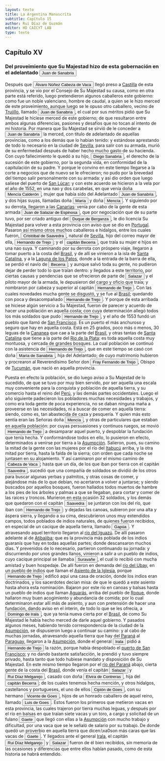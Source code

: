 ```yaml
---
layout: texto
title: La Argentina Manuscrita
subtitle: Capítulo 15
author: Rui Díaz de Guzmán
editor: HD CAICYT LAB
type: texto
---
```


## Capítulo XV
### Del proveimiento que Su Majestad hizo de esta gobernación en el adelantado <button class="balloon" data-balloon-pos="up" data-balloon-length="large" data-balloon="person">Juan de Sanabria</button>


Después que <button class="balloon" data-balloon-pos="up" data-balloon-length="large" data-balloon="person">Álvaro Núñez Cabeza de Vaca</button> llegó preso a <a href="https://recogito.pelagios.org/document/wzqxhk0h3vpikm/part/1/edit#193a1d89-48d1-4019-be38-ed5649dba8f2" target="_blank">Castilla</a> de esta provincia, y se vio por el Consejo de Su Majestad su causa, como en otra parte está referido, luego pretendieron algunos caballeros este gobierno: como fue un noble valenciano, hombre de caudal, a quien se le hizo merced de este proveimiento, aunque luego se le opuso otro caballero, vecino de <a href="https://recogito.pelagios.org/document/wzqxhk0h3vpikm/part/1/edit#fa6b8673-0b82-44a8-9f02-624bdbc3c591" target="_blank">Trujillo</a>, llamado <button class="balloon" data-balloon-pos="up" data-balloon-length="large" data-balloon="person">Juan de Sanabria</button>, el cual por sus méritos pidió que Su Majestad le hiciese merced de este gobierno; de que resultaron entre ambos algunas diferencias, pasiones y desafíos que no tocan al intento de mi historia. Por manera que Su Majestad se sirvió de le conceder a <button class="balloon" data-balloon-pos="up" data-balloon-length="large" data-balloon="person">Juan de Sanabria</button> la merced, con título de adelantado de aquellas provincias, como a los demás que lo habían tenido: y estándose aprestando de todo lo necesario en la ciudad de <a href="https://recogito.pelagios.org/document/wzqxhk0h3vpikm/part/1/edit#603e8607-9a19-46e1-98a9-4c8caf8f3918" target="_blank">Sevilla</a>, para salir con su armada, murió de su enfermedad después de haber hecho mucho gasto de su hacienda. Con cuyo fallecimiento le quedó a su hijo, <button class="balloon" data-balloon-pos="up" data-balloon-length="large" data-balloon="person">Diego Sanabria</button>, el derecho de la sucesión de este gobierno, por la segunda vida, en conformidad de la capitulación de su padre. Y porque le convino en este tiempo llegarse a la corte a negocios que de nuevo se le ofrecieron; no pudo por la brevedad del tiempo salir personalmente con su armada: y así dio orden que luego saliese del puerto de <a href="https://recogito.pelagios.org/document/wzqxhk0h3vpikm/part/1/edit#79b29534-1443-462d-99d7-59908148cabf" target="_blank">San Lúcar</a>; y con este acuerdo se hicieron a la vela por el año de 1552, en una nao y dos carabelas, en que venía doña <button class="balloon" data-balloon-pos="up" data-balloon-length="large" data-balloon="person">Mencía Calderón</button>, mujer que había sido del Adelantado <button class="balloon" data-balloon-pos="up" data-balloon-length="large" data-balloon="person">Juan de Sanabria</button>, y dos hijas suyas, llamadas doña <button class="balloon" data-balloon-pos="up" data-balloon-length="large" data-balloon="person">María</button> y doña <button class="balloon" data-balloon-pos="up" data-balloon-length="large" data-balloon="person">Mencía</button>. Y siguiendo por su derrota, llegaron a las <a href="https://recogito.pelagios.org/document/wzqxhk0h3vpikm/part/1/edit#e66050ab-1e72-45c8-af4f-878ad50db417" target="_blank">Canarias</a>: venía por cabo de la gente de esta armada <button class="balloon" data-balloon-pos="up" data-balloon-length="large" data-balloon="person">Juan de Salazar de Espinosa</button>, que por negociación que de su parte tuvo, por ser criado antiguo del <button class="balloon" data-balloon-pos="up" data-balloon-length="large" data-balloon="person">Duque de Berganza</button>, le dio licencia Su Majestad para volver a esta provincia con aviso que se dio en <a href="https://recogito.pelagios.org/document/wzqxhk0h3vpikm/part/1/edit#8b5ca8b6-f8fe-489d-907f-c2f16bda0e4b" target="_blank">Portugal</a>. Pasaron así mismo otros muchos caballeros e hidalgos, entre los cuales fueron, <button class="balloon" data-balloon-pos="up" data-balloon-length="large" data-balloon="person">Cristóbal de Saavedra</button>, natural de <a href="https://recogito.pelagios.org/document/wzqxhk0h3vpikm/part/1/edit#631fecad-76b2-4e59-92ac-13016875e893" target="_blank">Sevilla</a>, hijo del correo mayor de ella, <button class="balloon" data-balloon-pos="up" data-balloon-length="large" data-balloon="person">Hernando de Trejo</button>; y el <button class="balloon" data-balloon-pos="up" data-balloon-length="large" data-balloon="person">capitán Becerra</button>, que traía su mujer e hijos en una nao suya. Y caminando por su derrota con próspero viaje, llegaron a tomar puerto a la costa del <a href="https://recogito.pelagios.org/document/wzqxhk0h3vpikm/part/1/edit#e550ec31-c0d3-4865-b9e5-0649e33f7628" target="_blank">Brasil</a>, y de allí se vinieron a la isla de <a href="https://recogito.pelagios.org/document/wzqxhk0h3vpikm/part/1/edit#e92837e4-8c2e-4f16-9278-88d9bad29c9f" target="_blank">Santa Catalina</a>, y a la <a href="https://recogito.pelagios.org/document/wzqxhk0h3vpikm/part/1/edit#296063dc-a9bb-4fe8-aee0-0c927870bc9a" target="_blank">Laguna de los Patos</a>, donde a la entrada de la barra de ella, se perdió el navío de <button class="balloon" data-balloon-pos="up" data-balloon-length="large" data-balloon="person">Becerra</button>; y aunque salvó toda su gente, no pudieron dejar de perder todo lo que traían dentro: y llegados a este territorio, por ciertas causas y pendencias que se ofrecieron de parte de <button class="balloon" data-balloon-pos="up" data-balloon-length="large" data-balloon="person">Salazar</button> y el piloto mayor de la armada, le depusieron del cargo y oficio que traía; y nombraron por cabeza y superior al capitán <button class="balloon" data-balloon-pos="up" data-balloon-length="large" data-balloon="person">Hernando de Trejo</button>. Con las cuales novedades mucha gente se disgustó, y se fue al <a href="https://recogito.pelagios.org/document/wzqxhk0h3vpikm/part/1/edit#a8997479-0289-431b-bfeb-17cdfaa498f4" target="_blank">Brasil</a>; quedando con poca y desacompañado <button class="balloon" data-balloon-pos="up" data-balloon-length="large" data-balloon="person">Hernando de Trejo</button>. Y porque de esta arribada se hiciese algún servicio a Su Majestad, fueron de parecer y acuerdo de hacer una población en aquella costa; con cuya determinación allegó todos los más soldados que pudo <button class="balloon" data-balloon-pos="up" data-balloon-length="large" data-balloon="person">Hernando de Trejo</button>, y el año de 1553 fundó un pueblo que llamó de <a href="https://recogito.pelagios.org/document/wzqxhk0h3vpikm/part/1/edit#31e9c77b-d965-438d-95b4-931bea4a73cd" target="_blank">San Francisco</a>. Es un puerto el más anchuroso y seguro que hay en aquella costa. Está en 25 grados, poco más o menos, 30 leguas de la <a href="https://recogito.pelagios.org/document/wzqxhk0h3vpikm/part/1/edit#c22684c5-ed62-4289-87f9-fd18f09c6013" target="_blank">Cananea</a> que cae a la parte del <a href="https://recogito.pelagios.org/document/wzqxhk0h3vpikm/part/1/edit#d9bd53c3-666f-49cc-9db0-b39f30afcceb" target="_blank">Brasil</a>, y otras tantas de <a href="https://recogito.pelagios.org/document/wzqxhk0h3vpikm/part/1/edit#08dbe074-f251-4fa1-9bb3-2a2d36a5a4fc" target="_blank">Santa Catalina</a> que tiene a la parte del <a href="https://recogito.pelagios.org/document/wzqxhk0h3vpikm/part/1/edit#438465f4-566c-493b-8e6c-1a0a5d53453a" target="_blank">Río de la Plata</a>: es toda aquella costa muy montuosa, y cercada de grandes bosques. La cual población se continuó con la asistencia de <button class="balloon" data-balloon-pos="up" data-balloon-length="large" data-balloon="person">Hernando de Trejo</button>, que en este tiempo se casó con doña <button class="balloon" data-balloon-pos="up" data-balloon-length="large" data-balloon="person">María de Sanabria</button>, hija del Adelantado; de cuyo matrimonio hubieron y procrearon al Reverendísimo Señor don <button class="balloon" data-balloon-pos="up" data-balloon-length="large" data-balloon="person">Fray Fernando de Trejo</button>, Obispo de <a href="https://recogito.pelagios.org/document/wzqxhk0h3vpikm/part/1/edit#2d835e1e-f03c-4f37-8562-cce595e2c546" target="_blank">Tucumán</a>, que nació en aquella provincia.

Puesta en efecto la población, se dio luego aviso a Su Majestad de lo sucedido, de que se tuvo por muy bien servido, por ser aquella una escala muy conveniente para la conquista y población de aquella tierra, y su comercio hasta el reino del <a href="https://recogito.pelagios.org/document/wzqxhk0h3vpikm/part/1/edit#6192a8e4-92a7-4625-815e-c5e22dbff412" target="_blank">Perú</a>, y las demás partes occidentales. Luego el año siguiente padecieron los pobladores muchas necesidades y trabajos, y como era toda gente de poca experiencia, no se daban ninguna maña a proveerse en las necesidades, ni a buscar de comer en aquella tierra: siendo, como es, tan abastecida de caza y pesquería. Y quien más esto sentía eran las Señoras doña <button class="balloon" data-balloon-pos="up" data-balloon-length="large" data-balloon="person">Mencía</button>, y otras de particulares que estaban en aquella población: por cuyas persuasiones y continuos ruegos, se movió <button class="balloon" data-balloon-pos="up" data-balloon-length="large" data-balloon="person">Hernando de Trejo</button> a desamparar aquel puerto, y despoblar la fundación que tenía hecha. Y conformándose todos en ello, lo pusieron en efecto, determinados a venirse por tierra a la <a href="https://recogito.pelagios.org/document/wzqxhk0h3vpikm/part/1/edit#c8f7e356-1bcb-4377-a43a-96a28e5ff34c" target="_blank">Asumpción</a>. Salieron, pues, su camino la mitad de la gente con las mujeres por el río del <a href="https://recogito.pelagios.org/document/wzqxhk0h3vpikm/part/1/edit#e34202ac-6b41-460b-885c-3a39e979f09d" target="_blank">Itabucú</a> arriba, y la otra mitad por tierra, hasta la falda de la sierra; con orden que cada noche se juntasen en su alojamiento. Y así caminaron por el mismo camino de <button class="balloon" data-balloon-pos="up" data-balloon-length="large" data-balloon="person">Cabeza de Vaca</button>; hasta que un día, de los que iban por tierra con el capitán <button class="balloon" data-balloon-pos="up" data-balloon-length="large" data-balloon="person">Saavedra</button>, sucedió que una compañía de soldados se dividió de los otros para buscar algunas yerbas y palmitos, y otras cosas de comer, y alejándose más de lo que debían, no acertaron a volver a juntarse; y siendo buscados por aquellos bosques, fueron hallados todos muertos de hambre a los pies de los árboles y palmas a que se llegaban, para cortar y comer de las raíces y troncos. Murieron en esta ocasión 32 soldados, y los demás que quedaron con el capitán <button class="balloon" data-balloon-pos="up" data-balloon-length="large" data-balloon="person">Saavedra</button> se juntaron con los del río, que iban con <button class="balloon" data-balloon-pos="up" data-balloon-length="large" data-balloon="person">Hernando de Trejo</button>: y dejadas las canoas, subieron por una alta y áspera sierra, y llegando a su cima, descubrieron unos muy extendidos campos, todos poblados de indios naturales, de quienes fueron recibidos, en especial de un cacique de aquella tierra, llamado <button class="balloon" data-balloon-pos="up" data-balloon-length="large" data-balloon="person">Gapúa</button>. Y atravesando aquel territorio llegaron al <a href="https://recogito.pelagios.org/document/wzqxhk0h3vpikm/part/1/edit#d502dc13-fe91-464a-a0db-301b8d424cf6" target="_blank">río del Iguazú</a>. De allí pasaron adelante al de <a href="https://recogito.pelagios.org/document/wzqxhk0h3vpikm/part/1/edit#923ae84b-1d13-4564-9630-8674335272ff" target="_blank">Atibajiba</a>; que es la provincia más poblada de los indios guaranís que hay en todas aquellas partes; donde descansaron muchos días. Y prevenidos de lo necesario, partieron continuando su jornada: y discurriendo por unos grandes llanos, vinieron a salir a un pueblo de indios, cuyo cacique principal se llamaba <button class="balloon" data-balloon-pos="up" data-balloon-length="large" data-balloon="person">Suravañe</button>, el cual lo recibió con mucha amistad y buen hospedaje. De allí fueron en demanda del <a href="https://recogito.pelagios.org/document/wzqxhk0h3vpikm/part/1/edit#e2e42ec8-b34f-4d77-9992-fc4320441e64" target="_blank">río del Ubay</a>, en un pueblo de indios que llaman el <a href="https://recogito.pelagios.org/document/wzqxhk0h3vpikm/part/1/edit#a51ba33c-2e61-416a-a402-bee28f3ed8ad" target="_blank">Asiento de la Iglesia</a>, porque <button class="balloon" data-balloon-pos="up" data-balloon-length="large" data-balloon="person">Hernando de Trejo</button> edificó aquí una casa de oración, donde los indios eran doctrinados, y los sacerdotes decían misa: de que le quedó a este asiento hasta ahora esta nominación. Bajaron por este río en canoas y balsas hasta un pueblo de indios que llaman <a href="https://recogito.pelagios.org/document/wzqxhk0h3vpikm/part/1/edit#f6c2f4e3-5e1a-4c9a-9caf-29a5f881d9b4" target="_blank">Aguarás</a>, arriba del pueblo de <a href="https://recogito.pelagios.org/document/wzqxhk0h3vpikm/part/1/edit#12756ae3-d070-45cd-98a9-f5c59afa79f4" target="_blank">Roque</a>, donde hallaron muy buen acogimiento y abundancia de comida; por lo cual determinaron estar allí más de asiento, y aun con pretensión de hacer una fundación, dando aviso en el ínterin, de todo lo que se les ofrecía, a <button class="balloon" data-balloon-pos="up" data-balloon-length="large" data-balloon="person">Domingo de Irala</button>, que ya tenía nueva cierta por el <a href="https://recogito.pelagios.org/document/wzqxhk0h3vpikm/part/1/edit#dd8fdb7b-f405-4057-8186-bce522f11ca1" target="_blank">Brasil</a>, de como Su Majestad le había hecho merced de darle aquel gobierno. Y pasados algunos meses, habiendo tenido correspondencia de la ciudad de la <a href="https://recogito.pelagios.org/document/wzqxhk0h3vpikm/part/1/edit#225adbc4-3963-4282-9321-9b4b07fbf56f" target="_blank">Asumpción</a>, se dispusieron luego a continuar su camino: y al cabo de muchas jornadas, atravesando aquella tierra que hay del <a href="https://recogito.pelagios.org/document/wzqxhk0h3vpikm/part/1/edit#84cf54c4-b080-4c1a-aad7-fb01559f1b1a" target="_blank">Paraná</a> al <a href="https://recogito.pelagios.org/document/wzqxhk0h3vpikm/part/1/edit#8ade5828-924a-4a6b-909b-f10c1e657791" target="_blank">Paraguay</a>, llegaron a la <a href="https://recogito.pelagios.org/document/wzqxhk0h3vpikm/part/1/edit#aa77508d-a5eb-40ef-b300-58a2c4db91cb" target="_blank">Asumpción</a>, donde el general <button class="balloon" data-balloon-pos="up" data-balloon-length="large" data-balloon="person">Irala</button> pidió a <button class="balloon" data-balloon-pos="up" data-balloon-length="large" data-balloon="person">Hernando de Trejo</button> la razón, porque había despoblado el <a href="https://recogito.pelagios.org/document/wzqxhk0h3vpikm/part/1/edit#728d72f1-fad8-4459-b7f4-ce1908f1fbac" target="_blank">puerto de San Francisco</a>; y no dando bastante satisfacción, le prendió y tuvo siempre privado, hasta tanto que todo hubiese mandato y disposición de Su Majestad. En este mismo tiempo llegaron por el <a href="https://recogito.pelagios.org/document/wzqxhk0h3vpikm/part/1/edit#2bf398d9-5bb5-46d8-9421-cb118109f121" target="_blank">río del Paraná</a> abajo, cierta gente de la costa del <a href="https://recogito.pelagios.org/document/wzqxhk0h3vpikm/part/1/edit#bba12933-cbb2-4c25-8495-a21202470f55" target="_blank">Brasil</a>, donde venía el capitán <button class="balloon" data-balloon-pos="up" data-balloon-length="large" data-balloon="person">Salazar</button> y <button class="balloon" data-balloon-pos="up" data-balloon-length="large" data-balloon="person">Rui Díaz Melgarejo</button>, casado con doña <button class="balloon" data-balloon-pos="up" data-balloon-length="large" data-balloon="person">Elvira de Contreras</button>, hija del <button class="balloon" data-balloon-pos="up" data-balloon-length="large" data-balloon="person">capitán Becerra</button>; de los cuales tenemos hecha mención, y otros hidalgos, castellanos y portugueses, el uno de ellos <button class="balloon" data-balloon-pos="up" data-balloon-length="large" data-balloon="person">Cipión de Goes</button>, con su hermano <button class="balloon" data-balloon-pos="up" data-balloon-length="large" data-balloon="person">Vicente de Goes</button>, hijos de un honrado caballero de aquel reino, llamado <button class="balloon" data-balloon-pos="up" data-balloon-length="large" data-balloon="person">Luis de Goes</button>. Estos fueron los primeros que metieron vacas en esta provincia, las cuales trajeron por tierra muchas leguas, y después por el río en balsas en que traían siete vacas y un toro, a cargo y solicitad de un fulano <button class="balloon" data-balloon-pos="up" data-balloon-length="large" data-balloon="person">Gaete</button> que llegó con ellas a la <a href="https://recogito.pelagios.org/document/wzqxhk0h3vpikm/part/1/edit#bcfaeae5-d29c-4b71-ab82-acb601219e86" target="_blank">Asumpción</a> con mucho trabajo y dificultad, por una vaca que se le señaló de salario por su trabajo. De donde quedó un proverbio en aquella tierra que dicen:\xa0son más caras que las vacas de <button class="balloon" data-balloon-pos="up" data-balloon-length="large" data-balloon="person">Gaete</button>. Y llegados ante el general <a href="https://recogito.pelagios.org/document/wzqxhk0h3vpikm/part/1/edit#68f17475-9051-4e27-898f-678dcb22eb1b" target="_blank">Irala</a>, el capitán <button class="balloon" data-balloon-pos="up" data-balloon-length="large" data-balloon="person">Rui Díaz Melgarejo</button> y <button class="balloon" data-balloon-pos="up" data-balloon-length="large" data-balloon="person">Salazar</button> fueron de él bien recibidos, sin memoria de las ocasiones y diferencias que entre ellos habían pasado, como de esta historia se habrá entendido.